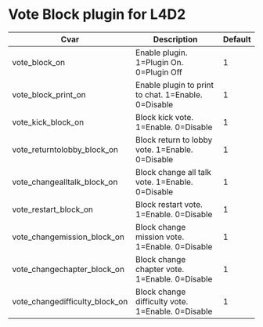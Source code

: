 # Vote Block plugin for L4D2
Cvar | Description | Default
---|---|---
vote_block_on | Enable plugin. 1=Plugin On. 0=Plugin Off | 1
vote_block_print_on | Enable plugin to print to chat. 1=Enable. 0=Disable | 1
vote_kick_block_on | Block kick vote. 1=Enable. 0=Disable | 1
vote_returntolobby_block_on | Block return to lobby vote. 1=Enable. 0=Disable | 1
vote_changealltalk_block_on | Block change all talk vote. 1=Enable. 0=Disable | 1
vote_restart_block_on | Block restart vote. 1=Enable. 0=Disable | 1
vote_changemission_block_on | Block change mission vote. 1=Enable. 0=Disable | 1
vote_changechapter_block_on | Block change chapter vote. 1=Enable. 0=Disable | 1
vote_changedifficulty_block_on | Block change difficulty vote. 1=Enable. 0=Disable | 1
